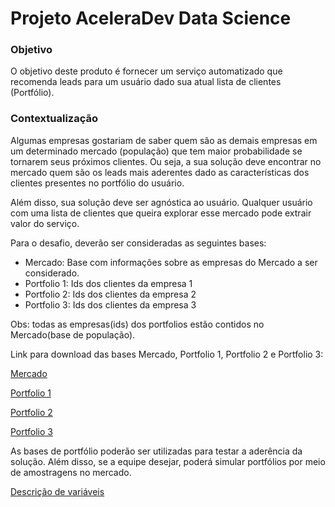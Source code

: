 
# **Projeto AceleraDev Data Science**

### **Objetivo**

O objetivo deste produto é fornecer um serviço automatizado que recomenda leads para um usuário dado sua atual lista de clientes (Portfólio).

### **Contextualização**

Algumas empresas gostariam de saber quem são as demais empresas em um determinado mercado (população) que tem maior probabilidade se tornarem seus próximos clientes. Ou seja, a sua solução deve encontrar no mercado quem são os leads mais aderentes dado as características dos clientes presentes no portfólio do usuário.

Além disso, sua solução deve ser agnóstica ao usuário. Qualquer usuário com uma lista de clientes que queira explorar esse mercado pode extrair valor do serviço.

Para o desafio, deverão ser consideradas as seguintes bases:

* Mercado: Base com informações sobre as empresas do Mercado a ser considerado. 
* Portfolio 1: Ids dos clientes da empresa 1 
* Portfolio 2: Ids dos clientes da empresa 2 
* Portfolio 3: Ids dos clientes da empresa 3

Obs: todas as empresas(ids) dos portfolios estão contidos no Mercado(base de população).

Link para download das bases Mercado, Portfolio 1, Portfolio 2 e Portfolio 3:

[Mercado](https://codenation-challenges.s3-us-west-1.amazonaws.com/ml-leads/estaticos_market.csv.zip)

[Portfolio 1](https://codenation-challenges.s3-us-west-1.amazonaws.com/ml-leads/estaticos_portfolio1.csv)

[Portfolio 2](https://codenation-challenges.s3-us-west-1.amazonaws.com/ml-leads/estaticos_portfolio2.csv)

[Portfolio 3](https://codenation-challenges.s3-us-west-1.amazonaws.com/ml-leads/estaticos_portfolio3.csv)

As bases de portfólio poderão ser utilizadas para testar a aderência da solução. Além disso, se a equipe desejar, poderá simular portfólios por meio de amostragens no mercado.

[Descrição de variáveis](https://s3-us-west-1.amazonaws.com/codenation-challenges/ml-leads/features_dictionary.pdf)
